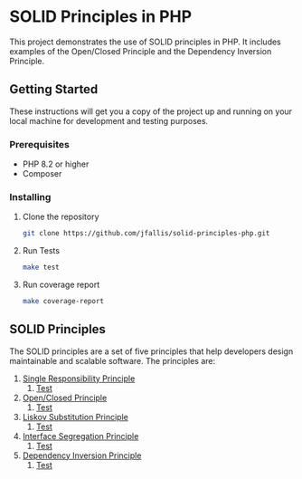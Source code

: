 # SOLID Principles in PHP

This project demonstrates the use of SOLID principles in PHP. It includes examples of the Open/Closed Principle and the Dependency Inversion Principle.

## Getting Started

These instructions will get you a copy of the project up and running on your local machine for development and testing purposes.

### Prerequisites

- PHP 8.2 or higher
- Composer

### Installing

1. Clone the repository
    ```bash
    git clone https://github.com/jfallis/solid-principles-php.git
    ```
1. Run Tests
    ```bash
    make test
    ```
1. Run coverage report
    ```bash
    make coverage-report
    ```

## SOLID Principles

The SOLID principles are a set of five principles that help developers design maintainable and scalable software. The principles are:

1. [Single Responsibility Principle](src/1-SingleResponsibilityPrinciple/README.md)
   1. [Test](tests/1-SingleResponsibilityPrinciple/EmailSenderTest.php)
2. [Open/Closed Principle](src/2-OpenClosedPrinciple/README.md)
   1. [Test](tests/2-OpenClosedPrinciple/DiscountTest.php)
3. [Liskov Substitution Principle](src/3-LiskovSubstitutionPrinciple/README.md)
   1. [Test](tests/3-LiskovSubstitutionPrinciple/BirdTest.php)
4. [Interface Segregation Principle](src/4-InterfaceSegregationPrinciple/README.md)
   1. [Test](tests/4-InterfaceSegregationPrinciple/PersonnelTest.php)
5. [Dependency Inversion Principle](src/5-DependencyInversionPrinciple/README.md)
   1. [Test](tests/5-DependencyInversionPrinciple/UserRepositoryTest.php)
